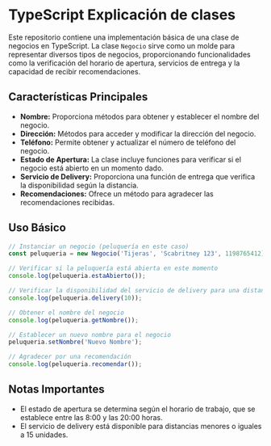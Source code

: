 
# TypeScript Explicación de clases

Este repositorio contiene una implementación básica de una clase de negocios en TypeScript. La clase `Negocio` sirve como un molde para representar diversos tipos de negocios, proporcionando funcionalidades como la verificación del horario de apertura, servicios de entrega y la capacidad de recibir recomendaciones.

## Características Principales

-   **Nombre:** Proporciona métodos para obtener y establecer el nombre del negocio.
-   **Dirección:** Métodos para acceder y modificar la dirección del negocio.
-   **Teléfono:** Permite obtener y actualizar el número de teléfono del negocio.
-   **Estado de Apertura:** La clase incluye funciones para verificar si el negocio está abierto en un momento dado.
-   **Servicio de Delivery:** Proporciona una función de entrega que verifica la disponibilidad según la distancia.
-   **Recomendaciones:** Ofrece un método para agradecer las recomendaciones recibidas.

## Uso Básico

```typescript
// Instanciar un negocio (peluquería en este caso)
const peluqueria = new Negocio('Tijeras', 'Scabritney 123', 1198765412);

// Verificar si la peluquería está abierta en este momento
console.log(peluqueria.estaAbierto()); 

// Verificar la disponibilidad del servicio de delivery para una distancia específica
console.log(peluqueria.delivery(10));

// Obtener el nombre del negocio
console.log(peluqueria.getNombre());

// Establecer un nuevo nombre para el negocio
peluqueria.setNombre('Nuevo Nombre');

// Agradecer por una recomendación
console.log(peluqueria.recomendar());
```

## Notas Importantes

-   El estado de apertura se determina según el horario de trabajo, que se establece entre las 8:00 y las 20:00 horas.
-   El servicio de delivery está disponible para distancias menores o iguales a 15 unidades.
